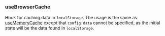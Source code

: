 ### useBrowserCache

Hook for caching data in `localStorage`. The usage is the same as [useMemoryCache](https://github.com/lindeneg/cl-react-hooks/tree/master/src/useMemoryCache) except that `config.data` cannot be specified, as the initial state will be the data found in `localStorage`.
